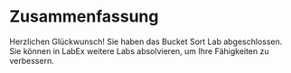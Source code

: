# Zusammenfassung

Herzlichen Glückwunsch! Sie haben das Bucket Sort Lab abgeschlossen. Sie können in LabEx weitere Labs absolvieren, um Ihre Fähigkeiten zu verbessern.
